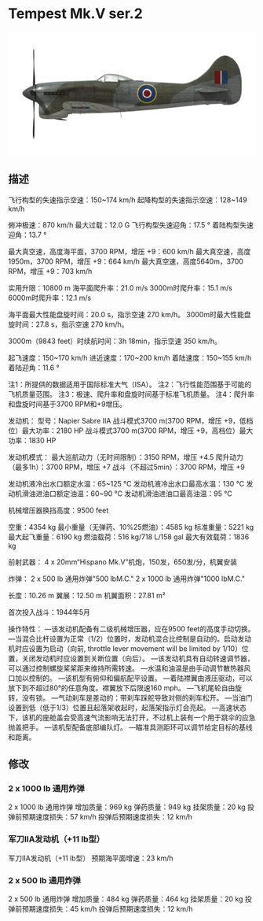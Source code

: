 ﻿# Tempest Mk.V ser.2

![tempestmkvs2](../images/tempestmkvs2.png)

## 描述

飞行构型的失速指示空速：150~174 km/h
起降构型的失速指示空速：128~149 km/h

俯冲极速：870 km/h
最大过载：12.0 G
飞行构型失速迎角：17.5 °
着陆构型失速迎角：13.7 °

最大真空速，高度海平面，3700 RPM，增压 +9：600 km/h
最大真空速，高度1950m，3700 RPM，增压 +9：664 km/h
最大真空速，高度5640m，3700 RPM，增压 +9：703 km/h

实用升限：10800 m
海平面爬升率：21.0 m/s
3000m时爬升率：15.1 m/s
6000m时爬升率：12.1 m/s

海平面最大性能盘旋时间：20.0 s，指示空速 270 km/h。
3000m时最大性能盘旋时间：27.8 s，指示空速 270 km/h。

3000m（9843 feet）时续航时间：3h 18min，指示空速 350 km/h。

起飞速度：150~170 km/h
进近速度：170~200 km/h
着陆速度：150~155 km/h
着陆迎角：11.6 °

注1：所提供的数据适用于国际标准大气（ISA）。
注2：飞行性能范围基于可能的飞机质量范围。
注3：极速、爬升率和盘旋时间基于标准飞机质量。
注4：爬升率和盘旋时间基于3700 RPM和+9增压。

发动机：
型号：Napier Sabre IIA
战斗模式3700 m(3700 RPM，增压 +9，低档位）最大功率：2180 HP
战斗模式3700 m(3700 RPM，增压 +9，高档位）最大功率：1830 HP

发动机模式：
最大巡航动力（无时间限制）：3150 RPM，增压 +4.5
爬升动力（最多1h）：3700 RPM，增压 +7
战斗（不超过5min）：3700 RPM，增压 +9

发动机液冷出水口额定水温：65~125 °C
发动机液冷出水口最高水温：130 °C
发动机滑油进油口额定油温：60~90 °C
发动机滑油进油口最高油温：95 °C

机械增压器换挡高度：9500 feet

空重：4354 kg
最小重量（无弹药、10%25燃油）：4585 kg
标准重量：5221 kg
最大起飞重量：6190 kg
燃油载荷：516 kg/718 L/158 gal
最大有效载荷：1836 kg

前射武器：
4 x 20mm“Hispano Mk.V”机炮，150发，650发/分，机翼安装

炸弹：
2 x 500 lb 通用炸弹"500 lbM.C."
2 x 1000 lb 通用炸弹"1000 lbM.C."

长度：10.26 m
翼展：12.50 m
机翼面积：27.81 m²

首次投入战斗：1944年5月

操作特性：
—该发动机配备有二级机械增压器，应在9500 feet的高度手动切换。
—当混合比杆设置为正常（1/2）位置时，发动机混合比控制是自动的。启动发动机时应设置为启动（向前, throttle lever movement will be limited by 1/10）位置，关闭发动机时应设置到关断位置（向后）。
—该发动机具有自动转速调节器，可以通过控制螺旋桨桨距来维持所需转速。
—水温和油温是由手动调节散热器风口加以控制的。
—该机型有俯仰和偏航配平设置。
—着陆襟翼由液压驱动，可以放下到不超过80°的任意角度。襟翼放下后限速160 mph。
—飞机尾轮自由旋转，没有锁。
—气动刹车是差动的：带刹车踩舵导致对侧的刹车松开。
—当油门设置到低（低于1/3）位置且起落架收起时，起落架指示灯会亮起。
—高速状态下，该机的座舱盖会受高速气流影响无法打开，不过机上装有一个用于跳伞的应急抛盖把手。
—该机型配备底部编队灯。
—瞄准具测距环可以调节给定目标的基线和距离。

## 修改


### 2 x 1000 lb 通用炸弹

2 x 1000 lb 通用炸弹
增加质量：969 kg
弹药质量：949 kg
挂架质量：20 kg
投弹前预期速度损失：57 km/h
投弹后预期速度损失：12 km/h

### 军刀IIA发动机（+11 lb型）

军刀IIA发动机（+11 lb型）
预期海平面增速：23 km/h

### 2 x 500 lb 通用炸弹

2 x 500 lb 通用炸弹
增加质量：484 kg
弹药质量：464 kg
挂架质量：20 kg
投弹前预期速度损失：45 km/h
投弹后预期速度损失：12 km/h